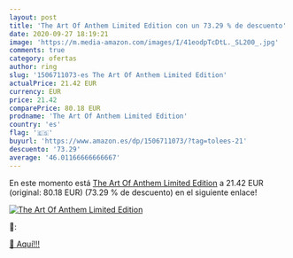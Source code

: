 ```yaml
---
layout: post
title: 'The Art Of Anthem Limited Edition con un 73.29 % de descuento'
date: 2020-09-27 18:19:21
image: 'https://m.media-amazon.com/images/I/41eodpTcDtL._SL200_.jpg'
comments: true
category: ofertas
author: ring
slug: '1506711073-es The Art Of Anthem Limited Edition'
actualPrice: 21.42 EUR
currency: EUR
price: 21.42
comparePrice: 80.18 EUR
prodname: 'The Art Of Anthem Limited Edition'
country: 'es'
flag: '🇪🇸'
buyurl: 'https://www.amazon.es/dp/1506711073/?tag=tolees-21'
descuento: '73.29'
average: '46.01166666666667'
---
```


En este momento está [The Art Of Anthem Limited Edition](https://www.amazon.es/dp/1506711073/?tag=tolees-21) a 21.42 EUR (original: 80.18 EUR) (73.29 %  de descuento) en el siguiente enlace!

[![The Art Of Anthem Limited Edition](https://m.media-amazon.com/images/I/41eodpTcDtL._SL200_.jpg)](https://www.amazon.es/dp/1506711073/?tag=tolees-21)

🔎:


[🛒 Aquí!!!](https://www.amazon.es/dp/1506711073/?tag=tolees-21)
